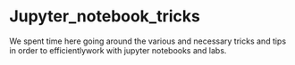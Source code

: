 # Jupyter_notebook_tricks
We spent time here going around the various and necessary tricks and tips in order to efficientlywork with jupyter notebooks and labs.
